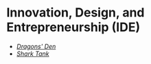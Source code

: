 # Innovation, Design, and Entrepreneurship (IDE)
* [*Dragons' Den*](https://en.wikipedia.org/wiki/Dragons%27_Den)
* [*Shark Tank*](https://en.wikipedia.org/wiki/Shark_Tank)
